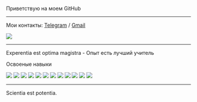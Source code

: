 Приветствую на моем GitHub 

<hr/>

Мои контакты: [Telegram](https://t.me/Desert_Viper) / [Gmail](Germes955@gmail.com)

<img src="https://www.codewars.com/users/MarciusCoreolan/badges/large?theme=light"/>

<hr/>

Experentia est optima magistra - Опыт есть лучший учитель

Освоеные навыки

<img src="https://img.shields.io/badge/HTML-4B0082?style=for-the-badge&logo=html5&logoColor=fff"/> <img src="https://img.shields.io/badge/CSS-116062?style=for-the-badge&logo=css3&logoColor=fff"/>
<img src="https://img.shields.io/badge/JavaScript-4B0082?style=for-the-badge&logo=javascript&logoColor=fff"/>
<img src="https://img.shields.io/badge/TypeScript-4B0082?style=for-the-badge&logo=typescript&logoColor=fff"/>
<img src="https://img.shields.io/badge/React-E97451?style=for-the-badge&logo=react&logoColor=fff"/>
<img src="https://img.shields.io/badge/NextJs-4B0082?style=for-the-badge&logo=nextdotjs&logoColor=fff"/>
<img src="https://img.shields.io/badge/Redux-4B0082?style=for-the-badge&logo=redux&logoColor=fff"/>
<img src="https://img.shields.io/badge/Redux Toolkit-4B0082?style=for-the-badge&logo=redux&logoColor=fff"/>
<img src="https://img.shields.io/badge/ReduxSaga-4B0082?style=for-the-badge&logo=reduxsaga&logoColor=fff"/>
<img src="https://img.shields.io/badge/Webpack-4B0082?style=for-the-badge&logo=webpack&logoColor=fff"/>
<img src="https://img.shields.io/badge/Git-4B0082?style=for-the-badge&logo=git&logoColor=fff"/>
<img src="https://img.shields.io/badge/Axios-4B0082?style=for-the-badge&logo=axios&logoColor=fff"/>

<hr/>

Scientia est potentia.
